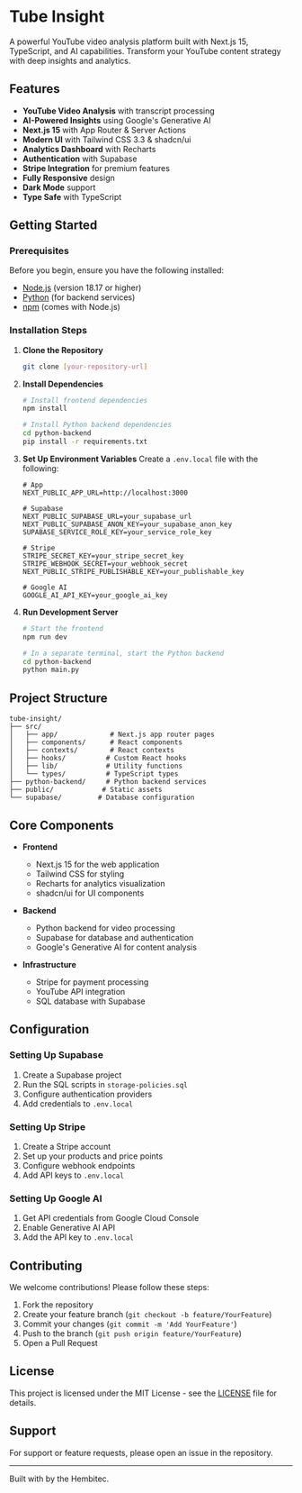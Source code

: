 # Tube Insight 

A powerful YouTube video analysis platform built with Next.js 15, TypeScript, and AI capabilities. Transform your YouTube content strategy with deep insights and analytics.

## Features

- **YouTube Video Analysis** with transcript processing
- **AI-Powered Insights** using Google's Generative AI
- **Next.js 15** with App Router & Server Actions
- **Modern UI** with Tailwind CSS 3.3 & shadcn/ui
- **Analytics Dashboard** with Recharts
- **Authentication** with Supabase
- **Stripe Integration** for premium features
- **Fully Responsive** design
- **Dark Mode** support
- **Type Safe** with TypeScript

## Getting Started

### Prerequisites

Before you begin, ensure you have the following installed:
- [Node.js](https://nodejs.org/) (version 18.17 or higher)
- [Python](https://python.org/) (for backend services)
- [npm](https://www.npmjs.com/) (comes with Node.js)

### Installation Steps

1. **Clone the Repository**
   ```bash
   git clone [your-repository-url]
   ```

2. **Install Dependencies**
   ```bash
   # Install frontend dependencies
   npm install

   # Install Python backend dependencies
   cd python-backend
   pip install -r requirements.txt
   ```

3. **Set Up Environment Variables**
   Create a `.env.local` file with the following:
   ```env
   # App
   NEXT_PUBLIC_APP_URL=http://localhost:3000

   # Supabase
   NEXT_PUBLIC_SUPABASE_URL=your_supabase_url
   NEXT_PUBLIC_SUPABASE_ANON_KEY=your_supabase_anon_key
   SUPABASE_SERVICE_ROLE_KEY=your_service_role_key

   # Stripe
   STRIPE_SECRET_KEY=your_stripe_secret_key
   STRIPE_WEBHOOK_SECRET=your_webhook_secret
   NEXT_PUBLIC_STRIPE_PUBLISHABLE_KEY=your_publishable_key

   # Google AI
   GOOGLE_AI_API_KEY=your_google_ai_key
   ```

4. **Run Development Server**
   ```bash
   # Start the frontend
   npm run dev

   # In a separate terminal, start the Python backend
   cd python-backend
   python main.py
   ```

## Project Structure

```
tube-insight/
├── src/
│   ├── app/             # Next.js app router pages
│   ├── components/      # React components
│   ├── contexts/        # React contexts
│   ├── hooks/          # Custom React hooks
│   ├── lib/            # Utility functions
│   └── types/          # TypeScript types
├── python-backend/     # Python backend services
├── public/            # Static assets
└── supabase/         # Database configuration
```

## Core Components

- **Frontend**
  - Next.js 15 for the web application
  - Tailwind CSS for styling
  - Recharts for analytics visualization
  - shadcn/ui for UI components

- **Backend**
  - Python backend for video processing
  - Supabase for database and authentication
  - Google's Generative AI for content analysis

- **Infrastructure**
  - Stripe for payment processing
  - YouTube API integration
  - SQL database with Supabase

## Configuration

### Setting Up Supabase

1. Create a Supabase project
2. Run the SQL scripts in `storage-policies.sql`
3. Configure authentication providers
4. Add credentials to `.env.local`

### Setting Up Stripe

1. Create a Stripe account
2. Set up your products and price points
3. Configure webhook endpoints
4. Add API keys to `.env.local`

### Setting Up Google AI

1. Get API credentials from Google Cloud Console
2. Enable Generative AI API
3. Add the API key to `.env.local`

## Contributing

We welcome contributions! Please follow these steps:

1. Fork the repository
2. Create your feature branch (`git checkout -b feature/YourFeature`)
3. Commit your changes (`git commit -m 'Add YourFeature'`)
4. Push to the branch (`git push origin feature/YourFeature`)
5. Open a Pull Request

## License

This project is licensed under the MIT License - see the [LICENSE](LICENSE) file for details.

## Support

For support or feature requests, please open an issue in the repository.

---

Built with  by the Hembitec.
